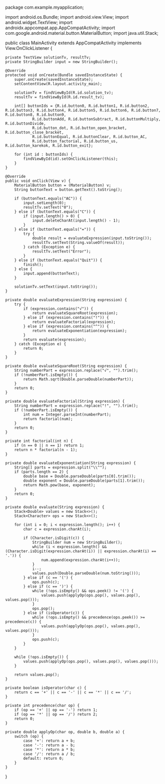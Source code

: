 package com.example.myapplication;

import android.os.Bundle;
import android.view.View;
import android.widget.TextView;
import androidx.appcompat.app.AppCompatActivity;
import com.google.android.material.button.MaterialButton;
import java.util.Stack;

public class MainActivity extends AppCompatActivity implements View.OnClickListener {

    private TextView solutionTv, resultTv;
    private StringBuilder input = new StringBuilder();

    @Override
    protected void onCreate(Bundle savedInstanceState) {
        super.onCreate(savedInstanceState);
        setContentView(R.layout.activity_main);

        solutionTv = findViewById(R.id.solution_tv);
        resultTv = findViewById(R.id.result_tv);

        int[] buttonIds = {R.id.button0, R.id.button1, R.id.button2, R.id.button3, R.id.button4, R.id.button5, R.id.button6, R.id.button7, R.id.button8, R.id.button9,
                R.id.buttonAdd, R.id.buttonSubtract, R.id.buttonMultiply, R.id.buttonDivide,
                R.id.button_dot, R.id.button_open_bracket, R.id.button_close_bracket,
                R.id.buttonEqual, R.id.buttonClear, R.id.button_AC,
                R.id.button_factorial, R.id.button_us, R.id.button_karekok, R.id.button_exit};

        for (int id : buttonIds) {
            findViewById(id).setOnClickListener(this);
        }
    }

    @Override
    public void onClick(View v) {
        MaterialButton button = (MaterialButton) v;
        String buttonText = button.getText().toString();

        if (buttonText.equals("AC")) {
            input.setLength(0);
            resultTv.setText("0");
        } else if (buttonText.equals("C")) {
            if (input.length() > 0) {
                input.deleteCharAt(input.length() - 1);
            }
        } else if (buttonText.equals("=")) {
            try {
                double result = evaluateExpression(input.toString());
                resultTv.setText(String.valueOf(result));
            } catch (Exception e) {
                resultTv.setText("Error");
            }
        } else if (buttonText.equals("Quit")) {
            finish();
        } else {
            input.append(buttonText);
        }

        solutionTv.setText(input.toString());
    }

    private double evaluateExpression(String expression) {
        try {
            if (expression.contains("√")) {
                return evaluateSquareRoot(expression);
            } else if (expression.contains("!")) {
                return evaluateFactorial(expression);
            } else if (expression.contains("^")) {
                return evaluateExponentiation(expression);
            }
            return evaluate(expression);
        } catch (Exception e) {
            return 0;
        }
    }

    private double evaluateSquareRoot(String expression) {
        String numberPart = expression.replace("√", "").trim();
        if (!numberPart.isEmpty()) {
            return Math.sqrt(Double.parseDouble(numberPart));
        }
        return 0;
    }

    private double evaluateFactorial(String expression) {
        String numberPart = expression.replace("!", "").trim();
        if (!numberPart.isEmpty()) {
            int num = Integer.parseInt(numberPart);
            return factorial(num);
        }
        return 0;
    }

    private int factorial(int n) {
        if (n == 0 || n == 1) return 1;
        return n * factorial(n - 1);
    }

    private double evaluateExponentiation(String expression) {
        String[] parts = expression.split("\\^");
        if (parts.length == 2) {
            double base = Double.parseDouble(parts[0].trim());
            double exponent = Double.parseDouble(parts[1].trim());
            return Math.pow(base, exponent);
        }
        return 0;
    }

    private double evaluate(String expression) {
        Stack<Double> values = new Stack<>();
        Stack<Character> ops = new Stack<>();

        for (int i = 0; i < expression.length(); i++) {
            char c = expression.charAt(i);

            if (Character.isDigit(c)) {
                StringBuilder num = new StringBuilder();
                while (i < expression.length() && (Character.isDigit(expression.charAt(i)) || expression.charAt(i) == '.')) {
                    num.append(expression.charAt(i++));
                }
                i--;
                values.push(Double.parseDouble(num.toString()));
            } else if (c == '(') {
                ops.push(c);
            } else if (c == ')') {
                while (!ops.isEmpty() && ops.peek() != '(') {
                    values.push(applyOp(ops.pop(), values.pop(), values.pop()));
                }
                ops.pop();
            } else if (isOperator(c)) {
                while (!ops.isEmpty() && precedence(ops.peek()) >= precedence(c)) {
                    values.push(applyOp(ops.pop(), values.pop(), values.pop()));
                }
                ops.push(c);
            }
        }

        while (!ops.isEmpty()) {
            values.push(applyOp(ops.pop(), values.pop(), values.pop()));
        }

        return values.pop();
    }

    private boolean isOperator(char c) {
        return c == '+' || c == '-' || c == '*' || c == '/';
    }

    private int precedence(char op) {
        if (op == '+' || op == '-') return 1;
        if (op == '*' || op == '/') return 2;
        return 0;
    }

    private double applyOp(char op, double b, double a) {
        switch (op) {
            case '+': return a + b;
            case '-': return a - b;
            case '*': return a * b;
            case '/': return a / b;
            default: return 0;
        }
    }
}

